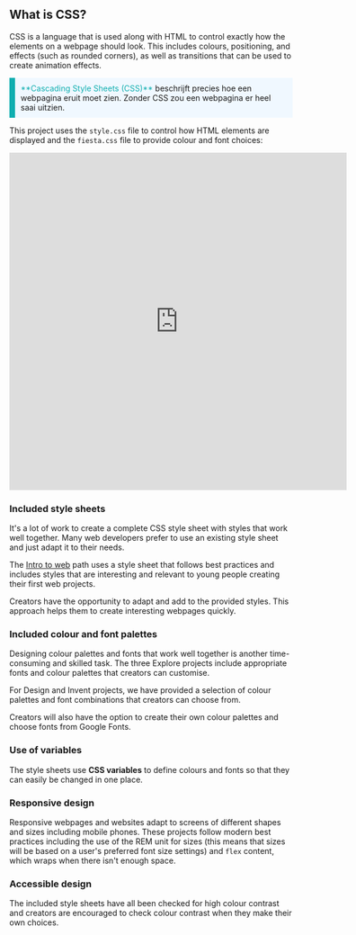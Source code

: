 ## What is CSS?

CSS is a language that is used along with HTML to control exactly how the elements on a webpage should look. This includes colours, positioning, and effects (such as rounded corners), as well as transitions that can be used to create animation effects.

<p style="border-left: solid; border-width:10px; border-color: #0faeb0; background-color: aliceblue; padding: 10px;">
<span style="color: #0faeb0">**Cascading Style Sheets (CSS)**</span> beschrijft precies hoe een webpagina eruit moet zien. Zonder CSS zou een webpagina er heel saai uitzien. 
</p>

This project uses the `style.css` file to control how HTML elements are displayed and the `fiesta.css` file to provide colour and font choices:

<iframe src="https://editor.raspberrypi.org/en/embed/viewer/gswd-example-2" width="600" height="600" frameborder="0" marginwidth="0" marginheight="0" allowfullscreen> </iframe>

### Included style sheets

It's a lot of work to create a complete CSS style sheet with styles that work well together. Many web developers prefer to use an existing style sheet and just adapt it to their needs.

The [Intro to web](https://projects.raspberrypi.org/en/pathways/web-intro) path uses a style sheet that follows best practices and includes styles that are interesting and relevant to young people creating their first web projects.

Creators have the opportunity to adapt and add to the provided styles. This approach helps them to create interesting webpages quickly.

### Included colour and font palettes

Designing colour palettes and fonts that work well together is another time-consuming and skilled task. The three Explore projects include appropriate fonts and colour palettes that creators can customise.

For Design and Invent projects, we have provided a selection of colour palettes and font combinations that creators can choose from.

Creators will also have the option to create their own colour palettes and choose fonts from Google Fonts.

### Use of variables

The style sheets use **CSS variables** to define colours and fonts so that they can easily be changed in one place.

### Responsive design

Responsive webpages and websites adapt to screens of different shapes and sizes including mobile phones. These projects follow modern best practices including the use of the REM unit for sizes (this means that sizes will be based on a user's preferred font size settings) and `flex` content, which wraps when there isn't enough space.

### Accessible design

The included style sheets have all been checked for high colour contrast and creators are encouraged to check colour contrast when they make their own choices.
